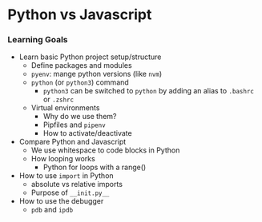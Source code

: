 # Python vs Javascript

### Learning Goals
- Learn basic Python project setup/structure
  - Define packages and modules
  - `pyenv`: mange python versions (like `nvm`)
  - `python` (or `python3`) command
    - `python3` can be switched to `python` by adding an alias to `.bashrc` or `.zshrc`
  - Virtual environments
    - Why do we use them?
    - Pipfiles and `pipenv`
    - How to activate/deactivate
- Compare Python and Javascript
  - We use whitespace to code blocks in Python
  - How looping works
    - Python for loops with a range()
- How to use `import` in Python
  - absolute vs relative imports
  - Purpose of `__init.py__`
- How to use the debugger
  - `pdb` and `ipdb`